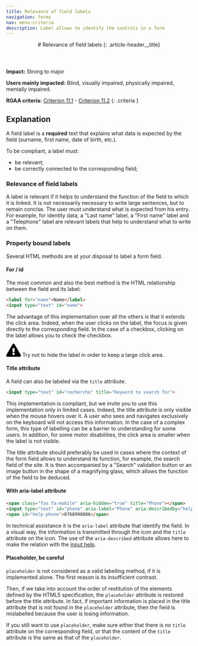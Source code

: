 ```yaml
---
title: Relevance of field labels
navigation: forms
nav: menu-criteria
description: Label allows to identify the controls in a form
---
```


<header>
# Relevance of field labels
{: .article-header__title}
</header>

**Impact:** Strong to major

**Users mainly impacted:** Blind, visually impaired, physically impaired, mentally impaired.

**RGAA criteria:** [Criterion 11.1](https://www.numerique.gouv.fr/publications/rgaa-accessibilite/methode-rgaa/criteres/#crit-11-1) - [Criterion 11.2](https://www.numerique.gouv.fr/publications/rgaa-accessibilite/methode-rgaa/criteres/#crit-11-2)
{: .criteria }

## Explanation

A field label is a **required** text that explains what data is expected by the field (surname, first name, date of birth, etc.).

To be compliant, a label must:

* be relevant;
* be correctly connected to the corresponding field;

### Relevance of field labels

A label is relevant if it helps to understand the function of the field to which it is linked. It is not necessarily necessary to write large sentences, but to remain concise. The user must understand what is expected from his entry. For example, for identity data, a "Last name" label, a "First name" label and a "Telephone" label are relevant labels that help to understand what to write on them.

### Properly bound labels

Several HTML methods are at your disposal to label a form field.

#### For / id

The most common and also the best method is the HTML relationship between the field and its label:

```html
<label for="name">Name</label>
<input type="text" id="name">
```

The advantage of this implementation over all the others is that it extends the click area. Indeed, when the user clicks on the label, the focus is given directly to the corresponding field. In the case of a checkbox, clicking on the label allows you to check the checkbox.

<div class="important">
<svg role="img" aria-label="Important" xmlns="http://www.w3.org/2000/svg" viewBox="0 0 576 512" width="40" height="36"><title>Important</title><path d="M569.517 440.013C587.975 472.007 564.806 512 527.94 512H48.054c-36.937 0-59.999-40.055-41.577-71.987L246.423 23.985c18.467-32.009 64.72-31.951 83.154 0l239.94 416.028zM288 354c-25.405 0-46 20.595-46 46s20.595 46 46 46 46-20.595 46-46-20.595-46-46-46zm-43.673-165.346l7.418 136c.347 6.364 5.609 11.346 11.982 11.346h48.546c6.373 0 11.635-4.982 11.982-11.346l7.418-136c.375-6.874-5.098-12.654-11.982-12.654h-63.383c-6.884 0-12.356 5.78-11.981 12.654z"/></svg>
Try not to hide the label in order to keep a large click area.
</div>

#### Title attribute

A field can also be labeled via the `title` attribute.

```html
<input type="text" id="recherche" title="Keyword to search for">
```

This implementation is compliant, but we invite you to use this implementation only in limited cases. Indeed, the title attribute is only visible when the mouse hovers over it. A user who sees and navigates exclusively on the keyboard will not access this information. In the case of a complex form, this type of labelling can be a barrier to understanding for some users. In addition, for some motor disabilities, the click area is smaller when the label is not visible.

The title attribute should preferably be used in cases where the context of the form field allows to understand its function, for example, the search field of the site. It is then accompanied by a "Search" validation button or an image button in the shape of a magnifying glass, which allows the function of the field to be deduced.

#### With aria-label attribute

```html
<span class="fas fa-mobile" aria-hidden="true" title="Phone"></span>
<input type="text" id="phone" aria-label="Phone" aria-describedby="help-phone">
<span id="help-phone">0768990886</span>
```

In technical assistance it is the `aria-label` attribute that identify the field. In a visual way, the information is transmitted through the icon and the `title` attribute on the icon.
The use of the `aria-described` attribute allows here to make the relation with the [input help](input-help.html).

#### Placeholder, be careful

`placeholder` is not considered as a valid labelling method, if it is implemented alone. The first reason is its insufficient contrast.

Then, if we take into account the order of restitution of the elements defined by the HTML5 specification, the `placeholder` attribute is restored before the title attribute. In fact, if important information is placed in the title attribute that is not found in the `placeholder` attribute, then the field is mislabelled because the user is losing information.

If you still want to use `placeholder`, make sure either that there is no `title` attribute on the corresponding field, or that the content of the `title` attribute is the same as that of the `placeholder`.
